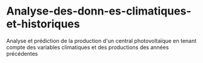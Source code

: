 # Analyse-des-donn-es-climatiques-et-historiques
Analyse et prédiction de la production d'un central photovoltaïque en tenant compte des variables climatiques et des productions des années précédentes
